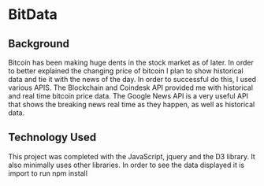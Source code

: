 # BitData

## Background
Bitcoin has been making huge dents in the stock market as of later.  In order to better explained the changing price of bitcoin I plan to show historical data and tie it with the news of the day.  In order to successful do this, I used various APIS.  The Blockchain and Coindesk API provided me with historical and real time bitcoin price data.  The Google News API is a very useful API that shows the breaking news real time as they happen, as well as historical data.


## Technology Used
This project was completed with the JavaScript, jquery and the D3 library.  It also minimally uses other libraries. In order to see the data displayed it is import to run npm install
